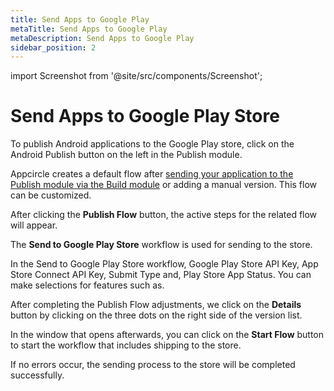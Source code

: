 ```yaml
---
title: Send Apps to Google Play 
metaTitle: Send Apps to Google Play
metaDescription: Send Apps to Google Play
sidebar_position: 2
---
```


import Screenshot from '@site/src/components/Screenshot';

# Send Apps to Google Play Store

To publish Android applications to the Google Play store, click on the Android Publish button on the left in the Publish module.

<Screenshot url='https://cdn.appcircle.io/docs/assets/publish-leftbar-android.png' />

Appcircle creates a default flow after [sending your application to the Publish module via the Build module](/publish-module) or adding a manual version. This flow can be customized.

<Screenshot url='https://cdn.appcircle.io/docs/assets/publish-android-flow.png' />

After clicking the **Publish Flow** button, the active steps for the related flow will appear.

<Screenshot url='https://cdn.appcircle.io/docs/assets/publish-flow-android-1.png' />

The **Send to Google Play Store** workflow is used for sending to the store.

<Screenshot url='https://cdn.appcircle.io/docs/assets/publish-flow-android-in.png' />

In the Send to Google Play Store workflow, Google Play Store API Key, App Store Connect API Key, Submit Type and, Play Store App Status. You can make selections for features such as.

<Screenshot url='https://cdn.appcircle.io/docs/assets/publish-android-flow-details.png' />

After completing the Publish Flow adjustments, we click on the **Details** button by clicking on the three dots on the right side of the version list.

<Screenshot url='https://cdn.appcircle.io/docs/assets/publish-details-android-modal.png' />

In the window that opens afterwards, you can click on the **Start Flow** button to start the workflow that includes shipping to the store.

<Screenshot url='https://cdn.appcircle.io/docs/assets/publish-run-android.png' />

If no errors occur, the sending process to the store will be completed successfully.

<Screenshot url='https://cdn.appcircle.io/docs/assets/publish-send-android-success.png' />